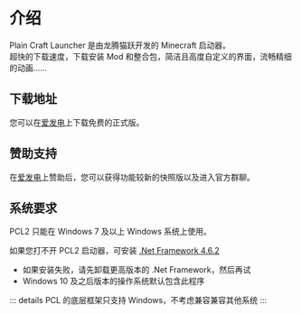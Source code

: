 # 介绍

Plain Craft Launcher 是由龙腾猫跃开发的 Minecraft 启动器。  
超快的下载速度，下载安装 Mod 和整合包，简洁且高度自定义的界面，流畅精细的动画……

## 下载地址

您可以在[爱发电](https://afdian.com/p/0164034c016c11ebafcb52540025c377)上下载免费的正式版。

## 赞助支持

在[爱发电](https://afdian.com/@LTCat)上赞助后，您可以获得功能较新的快照版以及进入官方群聊。

## 系统要求

PCL2 只能在 Windows 7 及以上 Windows 系统上使用。

如果您打不开 PCL2 启动器，可安装 [.Net Framework 4.6.2](https://dotnet.microsoft.com/zh-cn/download/dotnet-framework/thank-you/net462-offline-installer)

- 如果安装失败，请先卸载更高版本的 .Net Framework，然后再试
- Windows 10 及之后版本的操作系统默认包含此程序

::: details
PCL 的底层框架只支持 Windows，不考虑兼容兼容其他系统
:::
